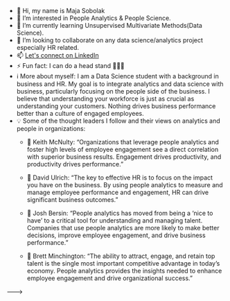 - 👋 Hi, my name is Maja Sobolak
- 👀 I’m interested in People Analytics & People Science.
- 🌱 I’m currently learning Unsupervised Multivariate Methods(Data Science).
- 💞️ I’m looking to collaborate on any data science/analytics project especially HR related.
- 📫 [Let's connect on LinkedIn](https://www.linkedin.com/in/majasobolak)
- ⚡ Fun fact:  I can do a head stand 🧘‍♀️😉
-  ℹ️  More about myself: I am a Data Science student with a background in business and HR. My goal is to integrate analytics and data science with business,
     particularly focusing on the people side of the business. I believe that understanding your workforce is just as crucial as understanding your customers. Nothing drives business performance better than a culture of engaged employees.
- 💡 Some of the thought leaders I follow and their views on analytics and people in organizations:
   -  💭 Keith McNulty:
“Organizations that leverage people analytics and foster high levels of employee engagement see a direct correlation with superior business results. Engagement drives productivity, and productivity drives performance.”

   -  💭 David Ulrich:
“The key to effective HR is to focus on the impact you have on the business. By using people analytics to measure and manage employee performance and engagement, HR can drive significant business outcomes.”

   - 💭 Josh Bersin:
“People analytics has moved from being a ‘nice to have’ to a critical tool for understanding and managing talent. Companies that use people analytics are more likely to make better decisions, improve employee engagement, and drive business performance.”

   - 💭 Brett Minchington:
“The ability to attract, engage, and retain top talent is the single most important competitive advantage in today’s economy. People analytics provides the insights needed to enhance employee engagement and drive organizational success.”


--->
